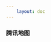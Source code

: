 ```yaml
---
    layout: doc
---
```


### 腾讯地图
<div id="container"></div>

<script setup lang='ts'>
    import { onMounted, onUnmounted } from 'vue';
    import { TMapConfig } from '../../../configs/map/maps';

    let tmap: any = null;
    let centerLng: number = 116.397428;
    let centerLat: number = 39.90923;

    window.initMap = () => {

        const container: HTMLDivElement = document.getElementById('container');
        //定义地图中心点坐标
        const center = new TMap.LatLng( centerLat, centerLng );

        //定义map变量，调用 TMap.Map() 构造函数创建地图
        const tmap = new TMap.Map( container, {
            center: center, // 设置地图中心点坐标
            zoom: 12,       // 设置地图缩放级别
            viewMode: '3D' // 3D视图
        });
    }

    const loadScript = () => {
        const script = document.createElement('script');
        script.type = 'text/javascript';
        script.src = `https://map.qq.com/api/gljs?v=1.exp&key=${ TMapConfig.key }&callback=initMap`;
        document.body.appendChild( script );
    }

    onMounted(() => {
        loadScript();
    })

    onUnmounted(() => {
        
    })

</script>

<style scoped>
    #container {
        width: 100%;
        height: 600px;
        margin: 30px auto 0;
    }
    :global(.rotate-circle .rotate-top-img) {
        left: 10px !important;
        top: 12px !important;
    }
    :global(.rotate-circle .rotate-bottom-img) {
        left: 12px !important;
        top: 14px !important;
    }
</style>